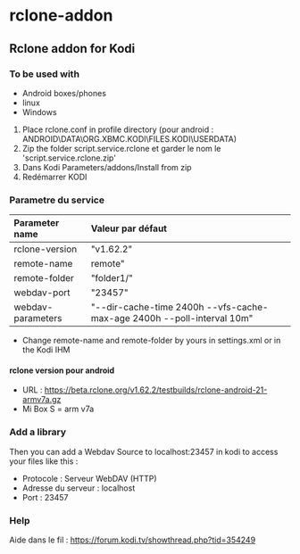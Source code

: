 # rclone-addon
## Rclone addon for Kodi 

### To be used with 
- Android boxes/phones
- linux
- Windows

1. Place rclone.conf in profile directory (pour android : ANDROID\DATA\ORG.XBMC.KODI\FILES\.KODI\USERDATA)
2. Zip the folder script.service.rclone et garder le nom le 'script.service.rclone.zip'
3. Dans Kodi Parameters/addons/Install from zip
4. Redémarrer KODI

### Parametre du service
|Parameter name|Valeur par défaut|
|:--|:--|
|rclone-version		|"v1.62.2"|
|remote-name			|remote"|
|remote-folder		|"folder1/"|
|webdav-port			|"23457"|
|webdav-parameters	|"--dir-cache-time 2400h --vfs-cache-max-age 2400h --poll-interval 10m"|

* Change remote-name and remote-folder by yours in settings.xml or in the Kodi IHM

#### rclone version pour android

* URL : https://beta.rclone.org/v1.62.2/testbuilds/rclone-android-21-armv7a.gz
* Mi Box S = arm v7a

### Add a library
Then you can add a Webdav Source to localhost:23457 in kodi to access your files like this : 
  - Protocole : Serveur WebDAV (HTTP)
  - Adresse du serveur : localhost
  - Port : 23457

### Help
Aide dans le fil : https://forum.kodi.tv/showthread.php?tid=354249
